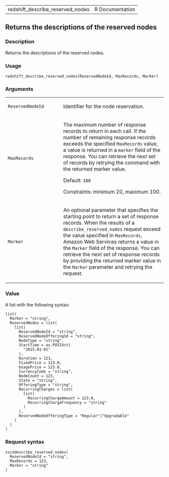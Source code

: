 <table style="width: 100%;">
<tbody>
<tr class="odd">
<td>redshift_describe_reserved_nodes</td>
<td style="text-align: right;">R Documentation</td>
</tr>
</tbody>
</table>

## Returns the descriptions of the reserved nodes

### Description

Returns the descriptions of the reserved nodes.

### Usage

    redshift_describe_reserved_nodes(ReservedNodeId, MaxRecords, Marker)

### Arguments

<table>
<colgroup>
<col style="width: 35%" />
<col style="width: 65%" />
</colgroup>
<tbody>
<tr class="odd">
<td><code
id="redshift_describe_reserved_nodes_:_ReservedNodeId">ReservedNodeId</code></td>
<td><p>Identifier for the node reservation.</p></td>
</tr>
<tr class="even">
<td><code
id="redshift_describe_reserved_nodes_:_MaxRecords">MaxRecords</code></td>
<td><p>The maximum number of response records to return in each call. If
the number of remaining response records exceeds the specified
<code>MaxRecords</code> value, a value is returned in a
<code>marker</code> field of the response. You can retrieve the next set
of records by retrying the command with the returned marker value.</p>
<p>Default: <code>100</code></p>
<p>Constraints: minimum 20, maximum 100.</p></td>
</tr>
<tr class="odd">
<td><code
id="redshift_describe_reserved_nodes_:_Marker">Marker</code></td>
<td><p>An optional parameter that specifies the starting point to return
a set of response records. When the results of a
<code>describe_reserved_nodes</code> request exceed the value specified
in <code>MaxRecords</code>, Amazon Web Services returns a value in the
<code>Marker</code> field of the response. You can retrieve the next set
of response records by providing the returned marker value in the
<code>Marker</code> parameter and retrying the request.</p></td>
</tr>
</tbody>
</table>

### Value

A list with the following syntax:

    list(
      Marker = "string",
      ReservedNodes = list(
        list(
          ReservedNodeId = "string",
          ReservedNodeOfferingId = "string",
          NodeType = "string",
          StartTime = as.POSIXct(
            "2015-01-01"
          ),
          Duration = 123,
          FixedPrice = 123.0,
          UsagePrice = 123.0,
          CurrencyCode = "string",
          NodeCount = 123,
          State = "string",
          OfferingType = "string",
          RecurringCharges = list(
            list(
              RecurringChargeAmount = 123.0,
              RecurringChargeFrequency = "string"
            )
          ),
          ReservedNodeOfferingType = "Regular"|"Upgradable"
        )
      )
    )

### Request syntax

    svc$describe_reserved_nodes(
      ReservedNodeId = "string",
      MaxRecords = 123,
      Marker = "string"
    )
